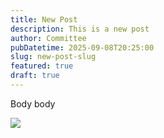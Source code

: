 ```yaml
---
title: New Post
description: This is a new post
author: Committee
pubDatetime: 2025-09-08T20:25:00
slug: new-post-slug
featured: true
draft: true
---
```

Body body

![](/game-writing-og.jpg)